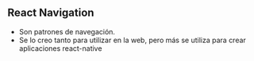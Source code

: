 ## React Navigation

* Son patrones de navegación.
* Se lo creo tanto para utilizar en la web, pero más se utiliza para crear aplicaciones react-native